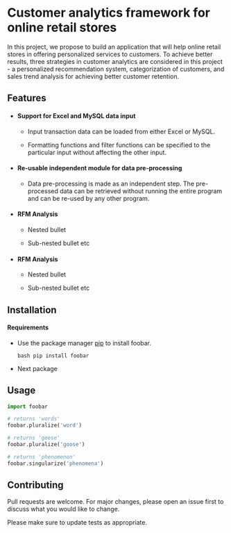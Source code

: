 # Customer analytics framework for online retail stores

In this project, we propose to build an application that will help online retail stores in offering personalized services to customers. To achieve better results, three strategies in customer analytics are considered in this project - a personalized recommendation system, categorization of customers, and sales trend analysis for achieving better customer retention.

## Features
 * #### Support for Excel and MySQL data input

      * Input transaction data can be loaded from either Excel or MySQL.

      * Formatting functions and filter functions can be specified to the particular input without affecting the other input.

 * #### Re-usable independent module for data pre-processing

      * Data pre-processing is made as an independent step. The pre-processed data can be retrieved without running the entire program and can be re-used by any other program.


 * #### RFM Analysis

      * Nested bullet

      * Sub-nested bullet etc

 * #### RFM Analysis

      * Nested bullet

      * Sub-nested bullet etc

## Installation

#### Requirements

* Use the package manager [pip](https://pip.pypa.io/en/stable/) to install foobar.

   ```bash pip install foobar ```
* Next package

## Usage

```python
import foobar

# returns 'words'
foobar.pluralize('word')

# returns 'geese'
foobar.pluralize('goose')

# returns 'phenomenon'
foobar.singularize('phenomena')
```

## Contributing
Pull requests are welcome. For major changes, please open an issue first to discuss what you would like to change.

Please make sure to update tests as appropriate.


